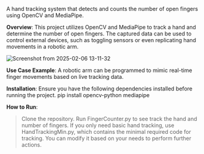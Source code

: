 A hand tracking system that detects and counts the number of open fingers using OpenCV and MediaPipe.

**Overview**:
This project utilizes OpenCV and MediaPipe to track a hand and determine the number of open fingers. The captured data can be used to control external devices, such as toggling sensors or even replicating hand movements in a robotic arm.

![Screenshot from 2025-02-06 13-11-32](https://github.com/user-attachments/assets/bd3eb1d1-deba-46ed-b918-e7d406835f01)

**Use Case Example**:
A robotic arm can be programmed to mimic real-time finger movements based on live tracking data.

**Installation**:
Ensure you have the following dependencies installed before running the project. 
pip install opencv-python mediapipe

**How to Run**:
> Clone the repository.
> Run FingerCounter.py to see track the hand and number of fingers.
> If you only need basic hand tracking, use HandTrackingMin.py, which contains the minimal required code for tracking. You can modify it based on your needs to perform further actions.
